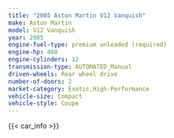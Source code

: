 ```yaml
---
title: "2005 Aston Martin V12 Vanquish"
make: Aston Martin
model: V12 Vanquish
year: 2005
engine-fuel-type: premium unleaded (required)
engine-hp: 460
engine-cylinders: 12
transmission-type: AUTOMATED_Manual
driven-wheels: Rear wheel drive
number-of-doors: 2
market-category: Exotic,High-Performance
vehicle-size: Compact
vehicle-style: Coupe
---
```


{{< car_info >}}
